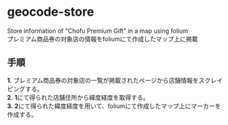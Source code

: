 <h1>geocode-store</h1>
Store information of "Chofu Premium Gift" in a map using folium<br>
プレミアム商品券の対象店の情報をfoliumにて作成したマップ上に掲載

<h2>手順</h2>
<strong>1.</strong> プレミアム商品券の対象店の一覧が掲載されたページから店舗情報をスクレイピングする。<br>
<strong>2.</strong> <strong>1</strong>にて得られた店舗住所から緯度経度を取得する。<br>
<strong>3.</strong> <strong>2</strong>にて得られた緯度経度を用いて、foliumにて作成したマップ上にマーカーを作成する。
